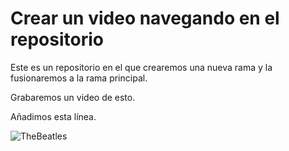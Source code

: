 # Crear un video navegando en el repositorio


Este es un repositorio en el que crearemos una nueva rama y la fusionaremos a la rama principal.

Grabaremos un video de esto.

Añadimos esta línea.








![TheBeatles](https://upload.wikimedia.org/wikipedia/en/thumb/4/42/Beatles_-_Abbey_Road.jpg/250px-Beatles_-_Abbey_Road.jpg)

